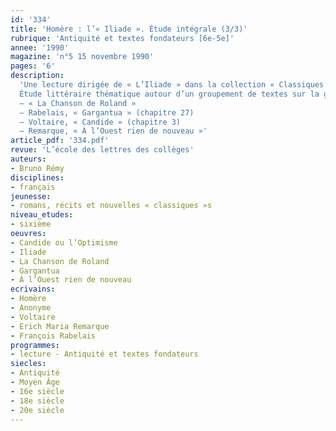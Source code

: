 ```yaml
---
id: '334'
title: 'Homère : l’« Iliade ». Étude intégrale (3/3)'
rubrique: 'Antiquité et textes fondateurs [6e-5e]'
annee: '1990'
magazine: 'n°5 15 novembre 1990'
pages: '6'
description: 
  'Une lecture dirigée de « L’Iliade » dans la collection « Classiques abrégés » (l’école des loisirs).
  Étude littéraire thématique autour d’un groupement de textes sur la guerre :
  – « La Chanson de Roland »
  – Rabelais, « Gargantua » (chapitre 27)
  – Voltaire, « Candide » (chapitre 3)
  – Remarque, « À l’Ouest rien de nouveau »'
article_pdf: '334.pdf'
revue: 'L’école des lettres des collèges'
auteurs:
- Bruno Rémy
disciplines:
- français
jeunesse:
- romans, récits et nouvelles « classiques »s
niveau_etudes:
- sixième
oeuvres:
- Candide ou l’Optimisme
- Iliade
- La Chanson de Roland
- Gargantua
- À l’Ouest rien de nouveau
ecrivains:
- Homère
- Anonyme
- Voltaire
- Erich Maria Remarque
- François Rabelais
programmes:
- lecture - Antiquité et textes fondateurs
siecles:
- Antiquité
- Moyen Âge
- 16e siècle
- 18e siècle
- 20e siècle
---
```

